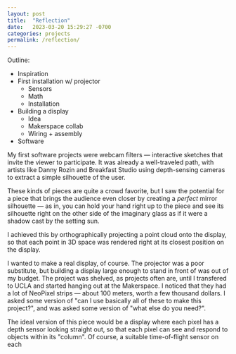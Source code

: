 ```yaml
---
layout: post
title:  "Reflection"
date:   2023-03-20 15:29:27 -0700
categories: projects
permalink: /reflection/
---
```


Outline:
- Inspiration
- First installation w/ projector
    - Sensors
    - Math
    - Installation
- Building a display
    - Idea
    - Makerspace collab
    - Wiring + assembly
- Software

My first software projects were webcam filters — interactive sketches that invite the viewer to participate. It was already a well-traveled path, with artists like Danny Rozin and Breakfast Studio using depth-sensing cameras to extract a simple silhouette of the user.

These kinds of pieces are quite a crowd favorite, but I saw the potential for a piece that brings the audience even closer by creating a *perfect* mirror silhouette — as in, you can hold your hand right up to the piece and see its silhouette right on the other side of the imaginary glass as if it were a shadow cast by the setting sun.



I achieved this by orthographically projecting a point cloud onto the display, so that each point in 3D space was rendered right at its closest position on the display. 

I wanted to make a real display, of course. The projector was a poor substitute, but building a display large enough to stand in front of was out of my budget. The project was shelved, as projects often are, until I transfered to UCLA and started hanging out at the Makerspace. I noticed that they had a lot of NeoPixel strips — about 100 meters, worth a few thousand dollars. I asked some version of "can I use basically all of these to make this project?", and was asked some version of "what else do you need?".



The ideal version of this piece would be a display where each pixel has a depth sensor looking straight out, so that each pixel can see and respond to objects within its "column". Of course, a suitable time-of-flight sensor on each 